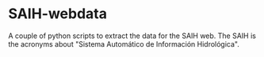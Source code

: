 # SAIH-webdata
A couple of python scripts to extract the data for the SAIH web. The SAIH is the acronyms about "Sistema Automático de Información Hidrológica".
